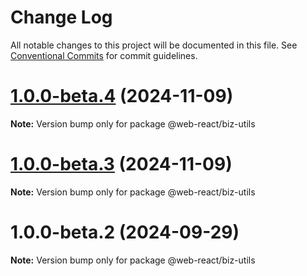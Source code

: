 # Change Log

All notable changes to this project will be documented in this file.
See [Conventional Commits](https://conventionalcommits.org) for commit guidelines.

# [1.0.0-beta.4](https://github.com/weidyg/web-react/compare/@web-react/biz-utils@1.0.0-beta.3...@web-react/biz-utils@1.0.0-beta.4) (2024-11-09)

**Note:** Version bump only for package @web-react/biz-utils

# [1.0.0-beta.3](https://github.com/weidyg/web-react/compare/@web-react/biz-utils@1.0.0-beta.2...@web-react/biz-utils@1.0.0-beta.3) (2024-11-09)

**Note:** Version bump only for package @web-react/biz-utils

# 1.0.0-beta.2 (2024-09-29)

**Note:** Version bump only for package @web-react/biz-utils
